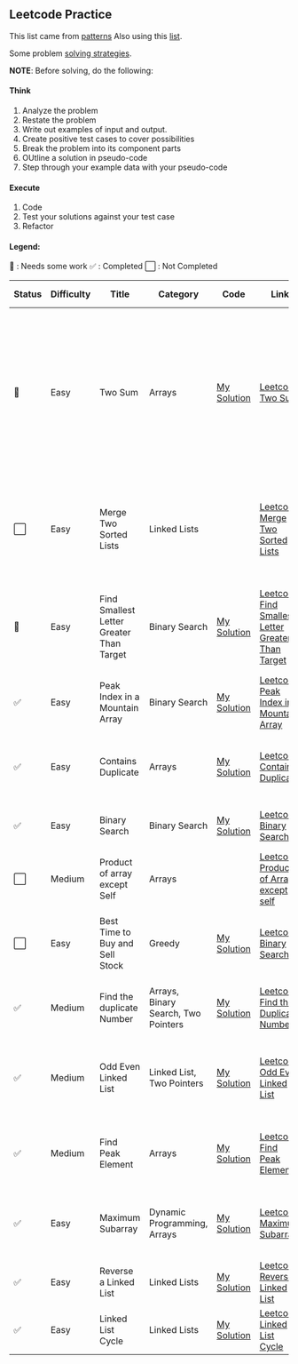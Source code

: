 ## Leetcode Practice

This list came from [patterns](https://seanprashad.com/leetcode-patterns/)
Also using this [list](https://docs.google.com/spreadsheets/d/1A2PaQKcdwO_lwxz9bAnxXnIQayCouZP6d-ENrBz_NXc/edit#gid=0).

Some problem [solving strategies](https://dev.to/moresaltmorelemon/algorithm-problem-solving-strategies-21cp).

**NOTE**: Before solving, do the following:
#### Think
1. Analyze the problem
2. Restate the problem
3. Write out examples of input and output.
4. Create positive test cases to cover possibilities 
5. Break the problem into its component parts
6. OUtline a solution in pseudo-code
7. Step through your example data with your pseudo-code

#### Execute
1. Code
2. Test your solutions against your test case
3. Refactor

#### Legend:
:no_entry_sign: : Needs some work 
:white_check_mark: : Completed
:white_large_square: : Not Completed



|Status | Difficulty | Title | Category | Code | Link | Notes | Time Taken |
| --- | --- | --- | --- | --- | --- | --- | --- |
| :no_entry_sign: | Easy | Two Sum | Arrays | [My Solution](https://github.com/ivymorenomt/PrepPythonLeetcode/blob/master/Leetcode/twosum.py)  |[Leetcode Two Sum](https://leetcode.com/problems/two-sum/)| use hash map to instantly check for difference value, map will add index of last occurrence of a num, don’t use same element twice| 30mins |
| :white_large_square: | Easy | Merge Two Sorted Lists | Linked Lists | | [Leetcode Merge Two Sorted Lists](https://leetcode.com/problems/merge-two-sorted-lists/) | Join two sorted linked list together and the output is the final sorted linked list. |  |
| :no_entry_sign: | Easy | Find Smallest Letter Greater Than Target | Binary Search | [My Solution](https://github.com/ivymorenomt/PrepPythonLeetcode/blob/master/Leetcode/findsmallestletter.py) | [Leetcode Find Smallest Letter Greater Than Target](https://leetcode.com/problems/find-smallest-letter-greater-than-target) |  Followed binary search for numbers however I get incorrect results. | 30 mins |
| :white_check_mark: | Easy | Peak Index in a Mountain Array | Binary Search | [My Solution](https://github.com/ivymorenomt/PrepPythonLeetcode/blob/master/Leetcode/mountainArray.py) | [Leetcode Peak Index in a Mountain Array](https://leetcode.com/problems/peak-index-in-a-mountain-array/submissions/) |  Search for the largest number in the array. | 10 mins |
| :white_check_mark: | Easy | Contains Duplicate | Arrays | [My Solution](https://github.com/ivymorenomt/PrepPythonLeetcode/blob/master/Leetcode/containsDuplicate.py) | [Leetcode Contains Duplicate](https://leetcode.com/problems/contains-duplicate/) |  Use set and compare if lesser than the current array. | 5 mins |
| :white_check_mark: | Easy | Binary Search | Binary Search | [My Solution](https://github.com/ivymorenomt/PrepPythonLeetcode/blob/master/Leetcode/binarysearch.py) | [Leetcode Binary Search](https://leetcode.com/problems/binary-search/) |  Binary Search algorithm used | 5 mins |
| :white_large_square: | Medium | Product of array except Self | Arrays | []() | [Leetcode Product of Array except self](https://leetcode.com/problems/product-of-array-except-self/) |  |  |
| :white_large_square: | Easy | Best Time to Buy and Sell Stock | Greedy | [My Solution](https://github.com/ivymorenomt/PrepPythonLeetcode/blob/master/Leetcode/besttimestock.py) | [Leetcode Binary Search](https://leetcode.com/problems/best-time-to-buy-and-sell-stock/) |  Find local minimum and max, then used Sliding Window | 1 hour |
| :white_check_mark: | Medium | Find the duplicate Number | Arrays, Binary Search, Two Pointers | [My Solution](https://github.com/ivymorenomt/PrepPythonLeetcode/blob/master/Leetcode/findduplicatenumbers.py) | [Leetcode Find the Duplicate Number](https://leetcode.com/problems/find-the-duplicate-number/) |  Use Sets and add duplicate to set once seen. | 10mins |
| :white_check_mark: | Medium | Odd Even Linked List | Linked List, Two Pointers | [My Solution](https://github.com/ivymorenomt/PrepPythonLeetcode/blob/master/Leetcode/linkedlistoddeven.py) | [Leetcode Odd Even Linked List](https://leetcode.com/problems/odd-even-linked-list/) |  Use two pointers to indicate which is even and which is odd. | 30mins |
| :white_check_mark: | Medium | Find Peak Element | Arrays | [My Solution](https://github.com/ivymorenomt/PrepPythonLeetcode/blob/master/Leetcode/findpeakelem.py) | [Leetcode Find Peak Element](https://leetcode.com/problems/find-peak-element/) |  Use binary search and return index of the highest element | 10mins |
| :white_check_mark: | Easy | Maximum Subarray | Dynamic Programming, Arrays | [My Solution](https://github.com/ivymorenomt/PrepPythonLeetcode/blob/master/Leetcode/maxsubarray.py) | [Leetcode Maximum Subarray](https://leetcode.com/problems/maximum-subarray/) |  Use Sliding Window Approach. If negative values, set it to zero. | 10mins |
| :white_check_mark: | Easy | Reverse a Linked List | Linked Lists | [My Solution](https://github.com/ivymorenomt/PrepPythonLeetcode/blob/master/Leetcode/reverselinkedlist.py) | [Leetcode Reverse Linked List](https://leetcode.com/problems/reverse-linked-list/) |  Use Two Pointers approach | 30mins |
| :white_check_mark: | Easy | Linked List Cycle | Linked Lists | [My Solution](https://github.com/ivymorenomt/PrepPythonLeetcode/blob/master/Leetcode/detectcycle.py) | [Leetcode Linked List Cycle](https://leetcode.com/problems/linked-list-cycle/) |  Use slow and fast Pointers approach | 45mins |